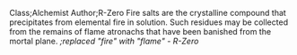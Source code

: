 Class;Alchemist Author;R-Zero
Fire salts are the crystalline compound that precipitates from elemental fire in solution. Such residues may be collected from the remains of flame atronachs that have been banished from the mortal plane.
*;replaced "fire" with "flame" - R-Zero*